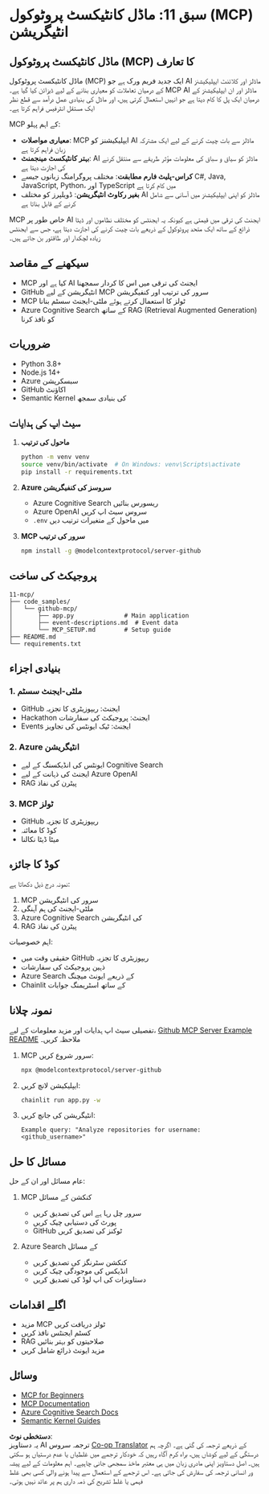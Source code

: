 <!--
CO_OP_TRANSLATOR_METADATA:
{
  "original_hash": "bbce3572338711aeab758506379ab716",
  "translation_date": "2025-07-12T13:44:50+00:00",
  "source_file": "11-mcp/README.md",
  "language_code": "ur"
}
-->
# سبق 11: ماڈل کانٹیکسٹ پروٹوکول (MCP) انٹیگریشن

## ماڈل کانٹیکسٹ پروٹوکول (MCP) کا تعارف

ماڈل کانٹیکسٹ پروٹوکول (MCP) ایک جدید فریم ورک ہے جو AI ماڈلز اور کلائنٹ ایپلیکیشنز کے درمیان تعاملات کو معیاری بنانے کے لیے ڈیزائن کیا گیا ہے۔ MCP AI ماڈلز اور ان ایپلیکیشنز کے درمیان ایک پل کا کام دیتا ہے جو انہیں استعمال کرتی ہیں، اور ماڈل کی بنیادی عمل درآمد سے قطع نظر ایک مستقل انٹرفیس فراہم کرتا ہے۔

MCP کے اہم پہلو:

- **معیاری مواصلات**: MCP ایپلیکیشنز کو AI ماڈلز سے بات چیت کرنے کے لیے ایک مشترکہ زبان فراہم کرتا ہے  
- **بہتر کانٹیکسٹ مینجمنٹ**: AI ماڈلز کو سیاق و سباق کی معلومات مؤثر طریقے سے منتقل کرنے کی اجازت دیتا ہے  
- **کراس-پلیٹ فارم مطابقت**: مختلف پروگرامنگ زبانوں جیسے C#, Java, JavaScript, Python، اور TypeScript میں کام کرتا ہے  
- **بغیر رکاوٹ انٹیگریشن**: ڈویلپرز کو مختلف AI ماڈلز کو اپنی ایپلیکیشنز میں آسانی سے شامل کرنے کے قابل بناتا ہے  

MCP خاص طور پر AI ایجنٹ کی ترقی میں قیمتی ہے کیونکہ یہ ایجنٹس کو مختلف نظاموں اور ڈیٹا ذرائع کے ساتھ ایک متحد پروٹوکول کے ذریعے بات چیت کرنے کی اجازت دیتا ہے، جس سے ایجنٹس زیادہ لچکدار اور طاقتور بن جاتے ہیں۔

## سیکھنے کے مقاصد
- MCP کیا ہے اور AI ایجنٹ کی ترقی میں اس کا کردار سمجھنا  
- GitHub انٹیگریشن کے لیے MCP سرور کی ترتیب اور کنفیگریشن  
- MCP ٹولز کا استعمال کرتے ہوئے ملٹی-ایجنٹ سسٹم بنانا  
- Azure Cognitive Search کے ساتھ RAG (Retrieval Augmented Generation) کو نافذ کرنا  

## ضروریات
- Python 3.8+  
- Node.js 14+  
- Azure سبسکرپشن  
- GitHub اکاؤنٹ  
- Semantic Kernel کی بنیادی سمجھ  

## سیٹ اپ کی ہدایات

1. **ماحول کی ترتیب**  
   ```bash
   python -m venv venv
   source venv/bin/activate  # On Windows: venv\Scripts\activate
   pip install -r requirements.txt
   ```

2. **Azure سروسز کی کنفیگریشن**  
   - Azure Cognitive Search ریسورس بنائیں  
   - Azure OpenAI سروس سیٹ اپ کریں  
   - `.env` میں ماحول کے متغیرات ترتیب دیں  

3. **MCP سرور کی ترتیب**  
   ```bash
   npm install -g @modelcontextprotocol/server-github
   ```

## پروجیکٹ کی ساخت

```
11-mcp/
├── code_samples/
│   └── github-mcp/
│       ├── app.py              # Main application
│       ├── event-descriptions.md  # Event data
│       └── MCP_SETUP.md        # Setup guide
├── README.md
└── requirements.txt
```

## بنیادی اجزاء

### 1. ملٹی-ایجنٹ سسٹم  
- GitHub ایجنٹ: ریپوزیٹری کا تجزیہ  
- Hackathon ایجنٹ: پروجیکٹ کی سفارشات  
- Events ایجنٹ: ٹیک ایونٹس کی تجاویز  

### 2. Azure انٹیگریشن  
- ایونٹس کی انڈیکسنگ کے لیے Cognitive Search  
- ایجنٹ کی ذہانت کے لیے Azure OpenAI  
- RAG پیٹرن کی نفاذ  

### 3. MCP ٹولز  
- GitHub ریپوزیٹری کا تجزیہ  
- کوڈ کا معائنہ  
- میٹا ڈیٹا نکالنا  

## کوڈ کا جائزہ

نمونہ درج ذیل دکھاتا ہے:  
1. MCP سرور کی انٹیگریشن  
2. ملٹی-ایجنٹ کی ہم آہنگی  
3. Azure Cognitive Search کی انٹیگریشن  
4. RAG پیٹرن کی نفاذ  

اہم خصوصیات:  
- حقیقی وقت میں GitHub ریپوزیٹری کا تجزیہ  
- ذہین پروجیکٹ کی سفارشات  
- Azure Search کے ذریعے ایونٹ میچنگ  
- Chainlit کے ساتھ اسٹریمنگ جوابات  

## نمونہ چلانا

تفصیلی سیٹ اپ ہدایات اور مزید معلومات کے لیے، [Github MCP Server Example README](./code_samples/github-mcp/README.md) ملاحظہ کریں۔

1. MCP سرور شروع کریں:  
   ```bash
   npx @modelcontextprotocol/server-github
   ```

2. ایپلیکیشن لانچ کریں:  
   ```bash
   chainlit run app.py -w
   ```

3. انٹیگریشن کی جانچ کریں:  
   ```
   Example query: "Analyze repositories for username: <github_username>"
   ```

## مسائل کا حل

عام مسائل اور ان کے حل:  
1. MCP کنکشن کے مسائل  
   - سرور چل رہا ہے اس کی تصدیق کریں  
   - پورٹ کی دستیابی چیک کریں  
   - GitHub ٹوکنز کی تصدیق کریں  

2. Azure Search کے مسائل  
   - کنکشن سٹرنگز کی تصدیق کریں  
   - انڈیکس کی موجودگی چیک کریں  
   - دستاویزات کی اپ لوڈ کی تصدیق کریں  

## اگلے اقدامات
- مزید MCP ٹولز دریافت کریں  
- کسٹم ایجنٹس نافذ کریں  
- RAG صلاحیتوں کو بہتر بنائیں  
- مزید ایونٹ ذرائع شامل کریں  

## وسائل
- [MCP for Beginners](https://aka.ms/mcp-for-beginners)  
- [MCP Documentation](https://github.com/microsoft/semantic-kernel/tree/main/python/semantic-kernel/semantic_kernel/connectors/mcp)  
- [Azure Cognitive Search Docs](https://learn.microsoft.com/azure/search/)  
- [Semantic Kernel Guides](https://learn.microsoft.com/semantic-kernel/)

**دستخطی نوٹ**:  
یہ دستاویز AI ترجمہ سروس [Co-op Translator](https://github.com/Azure/co-op-translator) کے ذریعے ترجمہ کی گئی ہے۔ اگرچہ ہم درستگی کے لیے کوشاں ہیں، براہ کرم آگاہ رہیں کہ خودکار ترجمے میں غلطیاں یا عدم درستیاں ہو سکتی ہیں۔ اصل دستاویز اپنی مادری زبان میں ہی معتبر ماخذ سمجھی جانی چاہیے۔ اہم معلومات کے لیے پیشہ ور انسانی ترجمہ کی سفارش کی جاتی ہے۔ اس ترجمے کے استعمال سے پیدا ہونے والی کسی بھی غلط فہمی یا غلط تشریح کی ذمہ داری ہم پر عائد نہیں ہوتی۔